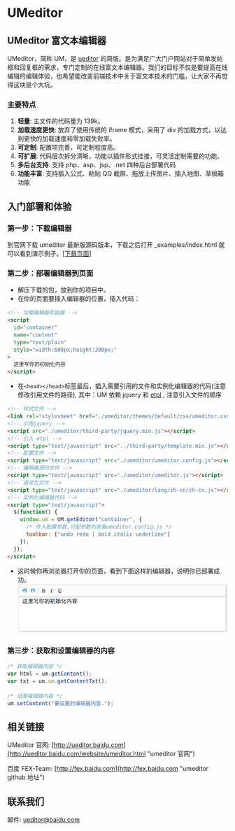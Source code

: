 # UMeditor

## UMeditor 富文本编辑器

UMeditor，简称 UM，是 [ueditor](http://ueditor.baidu.com) 的简版。是为满足广大门户网站对于简单发帖框和回复框的需求，专门定制的在线富文本编辑器。我们的目标不仅是要提高在线编辑的编辑体验，也希望能改变前端技术中关于富文本技术的门槛，让大家不再觉得这块是个大坑。

### 主要特点

1. **轻量**: 主文件的代码量为 139k。
2. **加载速度更快**: 放弃了使用传统的 iframe 模式，采用了 div 的加载方式，以达到更快的加载速度和零加载失败率。
3. **可定制**: 配置项完善，可定制程度高。
4. **可扩展**: 代码层次拆分清晰，功能以插件形式挂接，可灵活定制需要的功能。
5. **多后台支持**: 支持 php、asp、jsp、.net 四种后台部署代码
6. **功能丰富**: 支持插入公式、粘贴 QQ 截屏、拖放上传图片、插入地图、草稿箱功能

## 入门部署和体验

### 第一步：下载编辑器

到官网下载 umeditor 最新版源码版本，下载之后打开 \_examples/index.html 就可以看到演示例子。[[下载页面]](http://ueditor.baidu.com/website/download.html#mini "下载页面")

### 第二步：部署编辑器到页面

- 解压下载的包，放到你的项目中。
- 在你的页面要插入编辑器的位置，插入代码：

```html
<!-- 加载编辑器的容器 -->
<script
  id="container"
  name="content"
  type="text/plain"
  style="width:600px;height:200px;"
>
  这里写你的初始化内容
</script>
```

- 在`<head></head>`标签最后，插入需要引用的文件和实例化编辑器的代码(注意修改引用文件的路径),
  其中：UM 依赖 jquery 和 [etpl](https://github.com/ecomfe/etpl) , 注意引入文件的顺序

```html
<!-- 样式文件 -->
<link rel="stylesheet" href="./umeditor/themes/default/css/umeditor.css" />
<!-- 引用jquery -->
<script src="./umeditor/third-party/jquery.min.js"></script>
<!-- 引入 etpl -->
<script type="text/javascript" src="../third-party/template.min.js"></script>
<!-- 配置文件 -->
<script type="text/javascript" src="./umeditor/umeditor.config.js"></script>
<!-- 编辑器源码文件 -->
<script type="text/javascript" src="./umeditor/umeditor.js"></script>
<!-- 语言包文件 -->
<script type="text/javascript" src="./umeditor/lang/zh-cn/zh-cn.js"></script>
<!-- 实例化编辑器代码 -->
<script type="text/javascript">
  $(function() {
    window.um = UM.getEditor("container", {
      /* 传入配置参数,可配参数列表看umeditor.config.js */
      toolbar: ["undo redo | bold italic underline"]
    });
  });
</script>
```

- 这时候你再浏览器打开你的页面，看到下面这样的编辑器，说明你已部署成功。
  ![部署成功](_doc/images/render-editor.png)

### 第三步：获取和设置编辑器的内容

```javascript
/* 获取编辑器内容 */
var html = um.getContent();
var txt = um.um.getContentTxt();

/* 设置编辑器内容 */
um.setContent("要设置的编辑器内容.");
```

## 相关链接

UMeditor 官网: [http://ueditor.baidu.com](http://ueditor.baidu.com/website/umeditor.html "umeditor 官网")

百度 FEX-Team: [http://fex.baidu.com](http://fex.baidu.com "umeditor github 地址")

## 联系我们

邮件: [ueditor@baidu.com](mailto://email:ueditor@baidu.com "发邮件给百度f3开发组")
